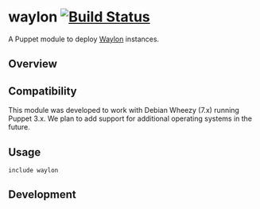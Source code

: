 # waylon [![Build Status](https://travis-ci.org/rji/puppet-waylon.svg?branch=master)](https://travis-ci.org/rji/puppet-waylon)
A Puppet module to deploy [Waylon][1] instances.


## Overview


## Compatibility
This module was developed to work with Debian Wheezy (7.x) running Puppet 3.x.
We plan to add support for additional operating systems in the future.


## Usage

```puppet
include waylon
```


## Development



[1]: https://github.com/rji/waylon
